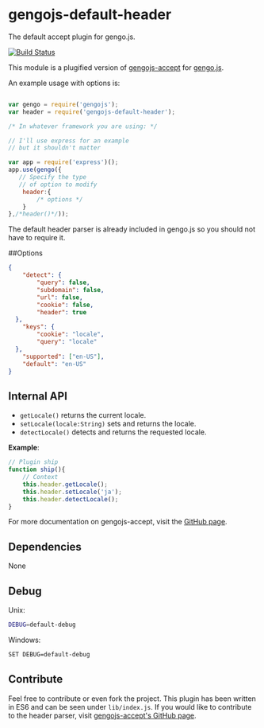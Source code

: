 # gengojs-default-header

The default accept plugin for gengo.js.

[![Build Status](https://travis-ci.org/iwatakeshi/gengojs-default-header.svg?branch=master)](https://travis-ci.org/iwatakeshi/gengojs-default-header)

This module is a plugified version of [gengojs-accept](https://github.com/iwatakeshi/gengojs-accept) for [gengo.js](https://github.com/iwatakeshi/gengojs).

An example usage with options is:

```js

var gengo = require('gengojs');
var header = require('gengojs-default-header');

/* In whatever framework you are using: */

// I'll use express for an example
// but it shouldn't matter

var app = require('express')();
app.use(gengo({
   // Specify the type
   // of option to modify
	header:{
		/* options */
	}
},/*header()*/));
```
The default header parser is already included in gengo.js so you should not have to require it.


##Options

```json
{
	"detect": {
	    "query": false,
	    "subdomain": false,
	    "url": false,
	    "cookie": false,
	    "header": true
  },
	"keys": {
	    "cookie": "locale",
	    "query": "locale"
  },
	"supported": ["en-US"],
	"default": "en-US"
}
```
## Internal API

* `getLocale()` returns the current locale.
* `setLocale(locale:String)` sets and returns the locale.
* `detectLocale()` detects and returns the requested locale.

**Example**:

```js
// Plugin ship
function ship(){
	// Context
	this.header.getLocale();
	this.header.setLocale('ja');
	this.header.detectLocale();
}
```

For more documentation on gengojs-accept, visit the [GitHub page](https://github.com/iwatakeshi/gengojs-accept).

## Dependencies

None

## Debug

Unix:

```bash
DEBUG=default-debug
```
Windows:

```bash
SET DEBUG=default-debug
```

## Contribute

Feel free to contribute or even fork the project. This plugin has been
written in ES6 and can be seen under `lib/index.js`.
If you would like to contribute to the header parser,
visit [gengojs-accept's GitHub page](https://github.com/iwatakeshi/gengojs-accept).
